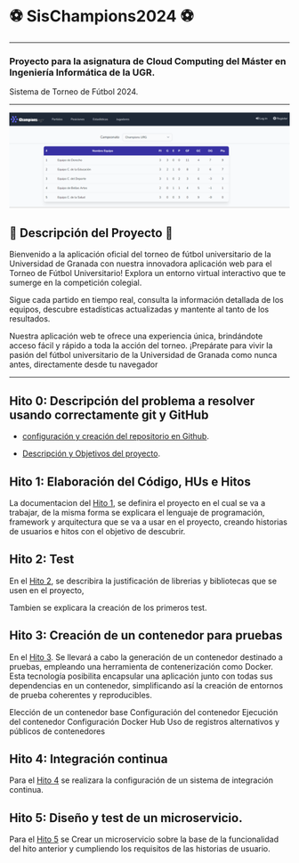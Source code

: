 # :soccer: SisChampions2024 :soccer:

---
### Proyecto para la asignatura de Cloud Computing del Máster en Ingeniería Informática de la UGR.
Sistema de Torneo de Fútbol 2024.
***

![a](https://github.com/MigueTimberland/SisChampions2024/blob/main/Docs/pantallafutbol.png)

## :pencil: Descripción del Proyecto :pencil:

Bienvenido a la aplicación oficial del torneo de fútbol universitario de la Universidad de Granada con nuestra innovadora aplicación web para el Torneo de Fútbol Universitario! Explora un entorno virtual interactivo que te sumerge en la competición colegial. 

Sigue cada partido en tiempo real, consulta la información detallada de los equipos, descubre estadísticas actualizadas y mantente al tanto de los resultados. 

Nuestra aplicación web te ofrece una experiencia única, brindándote acceso fácil y rápido a toda la acción del torneo. ¡Prepárate para vivir la pasión del fútbol universitario de la Universidad de Granada como nunca antes, directamente desde tu navegador

***

## Hito 0: Descripción del problema a resolver usando correctamente git y GitHub

 - [configuración y creación del repositorio en Github](https://github.com/MigueTimberland/SisChampions2024/blob/main/Docs/Hito0_Configuracion.md).
 
 - [Descripción y Objetivos del proyecto](https://github.com/MigueTimberland/SisChampions2024/blob/main/Docs/Hito0_Explicacion.md).

## Hito 1: Elaboración del Código, HUs e Hitos

La documentacion del [Hito 1](https://github.com/MigueTimberland/SisChampions2024/blob/main/Docs/Hito1.md), se definira el proyecto en el cual se va a trabajar, de la misma forma se explicara el lenguaje de programación, framework y arquitectura que se va a usar en el proyecto, creando historias de usuarios e hitos con el objetivo de descubrir. 

## Hito 2: Test

En el [Hito 2](https://github.com/MigueTimberland/SisChampions2024/blob/main/Docs/Hito2.md), se describira  la justificación de librerias y bibliotecas que se usen en el proyecto, 

Tambien se explicara la creación de los primeros test.

## Hito 3: Creación de un contenedor para pruebas

En el [Hito 3](https://github.com/MigueTimberland/SisChampions2024/blob/main/Docs/Hito3.md). Se llevará a cabo la generación de un contenedor destinado a pruebas, empleando una herramienta de contenerización como Docker. Esta tecnología posibilita encapsular una aplicación junto con todas sus dependencias en un contenedor, simplificando así la creación de entornos de prueba coherentes y reproducibles.

Elección de un contenedor base
Configuración del contenedor
Ejecución del contenedor
Configuración Docker Hub
Uso de registros alternativos y públicos de contenedores

## Hito 4: Integración continua
Para el [Hito 4](https://github.com/MigueTimberland/SisChampions2024/blob/main/Docs/Hito4.md) se realizara la configuración de un sistema de integración continua.

## Hito 5: Diseño y test de un microservicio. 
Para el [Hito 5](https://github.com/MigueTimberland/SisChampions2024/blob/main/Docs/Hito5.md) se Crear un microservicio sobre la base de la funcionalidad del hito anterior y cumpliendo los requisitos de las historias de usuario.